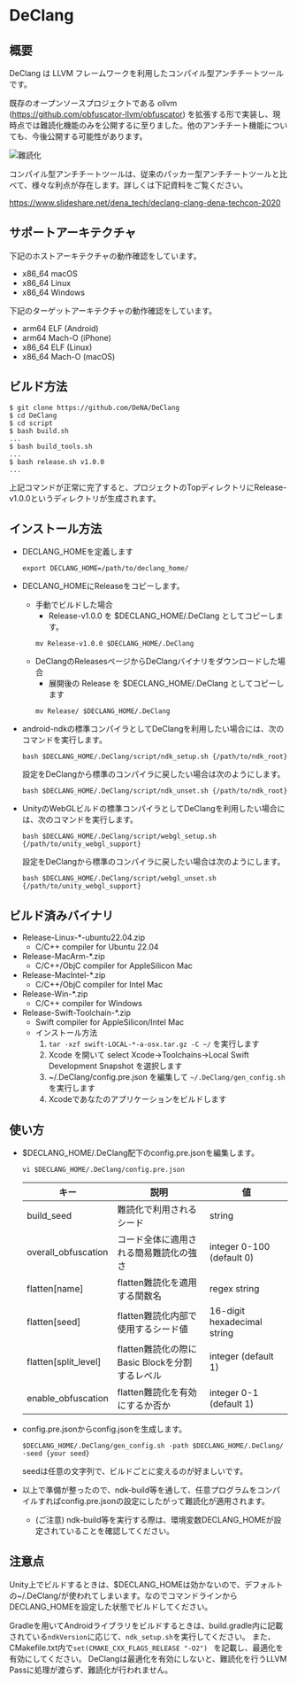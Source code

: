# DeClang

## 概要

DeClang は LLVM フレームワークを利用したコンパイル型アンチチートツールです。

既存のオープンソースプロジェクトである ollvm (https://github.com/obfuscator-llvm/obfuscator) を拡張する形で実装し、現時点では難読化機能のみを公開するに至りました。他のアンチチート機能についても、今後公開する可能性があります。

![難読化](https://user-images.githubusercontent.com/1781263/97404801-02c20780-193a-11eb-9a28-1870375e03fe.png "難読化")

コンパイル型アンチチートツールは、従来のパッカー型アンチチートツールと比べて、様々な利点が存在します。詳しくは下記資料をご覧ください。

https://www.slideshare.net/dena_tech/declang-clang-dena-techcon-2020

## サポートアーキテクチャ

下記のホストアーキテクチャの動作確認をしています。

- x86_64 macOS
- x86_64 Linux
- x86_64 Windows

下記のターゲットアーキテクチャの動作確認をしています。

- arm64 ELF (Android)
- arm64 Mach-O (iPhone)
- x86_64 ELF (Linux)
- x86_64 Mach-O (macOS)

## ビルド方法

```
$ git clone https://github.com/DeNA/DeClang
$ cd DeClang
$ cd script
$ bash build.sh
...
$ bash build_tools.sh
...
$ bash release.sh v1.0.0
...
```
上記コマンドが正常に完了すると、プロジェクトのTopディレクトリにRelease-v1.0.0というディレクトリが生成されます。

## インストール方法

- DECLANG_HOMEを定義します
  ```
  export DECLANG_HOME=/path/to/declang_home/
  ```

- DECLANG_HOMEにReleaseをコピーします。
  - 手動でビルドした場合
    - Release-v1.0.0 を $DECLANG_HOME/.DeClang としてコピーします。
    ```
    mv Release-v1.0.0 $DECLANG_HOME/.DeClang
    ```
  - DeClangのReleasesページからDeClangバイナリをダウンロードした場合
    - 展開後の Release を $DECLANG_HOME/.DeClang としてコピーします
    ```
    mv Release/ $DECLANG_HOME/.DeClang
    ```

- android-ndkの標準コンパイラとしてDeClangを利用したい場合には、次のコマンドを実行します。
  ```
  bash $DECLANG_HOME/.DeClang/script/ndk_setup.sh {/path/to/ndk_root}
  ```
  設定をDeClangから標準のコンパイラに戻したい場合は次のようにします。
  ```
  bash $DECLANG_HOME/.DeClang/script/ndk_unset.sh {/path/to/ndk_root}
  ```

- UnityのWebGLビルドの標準コンパイラとしてDeClangを利用したい場合には、次のコマンドを実行します。
  ```
  bash $DECLANG_HOME/.DeClang/script/webgl_setup.sh {/path/to/unity_webgl_support}
  ```
  設定をDeClangから標準のコンパイラに戻したい場合は次のようにします。
  ```
  bash $DECLANG_HOME/.DeClang/script/webgl_unset.sh {/path/to/unity_webgl_support}
  ```

## ビルド済みバイナリ

- Release-Linux-*-ubuntu22.04.zip
  - C/C++ compiler for Ubuntu 22.04
- Release-MacArm-*.zip
  - C/C++/ObjC compiler for AppleSilicon Mac
- Release-MacIntel-*.zip
  - C/C++/ObjC compiler for Intel Mac
- Release-Win-*.zip
  - C/C++ compiler for Windows
- Release-Swift-Toolchain-*.zip
  - Swift compiler for AppleSilicon/Intel Mac
  - インストール方法
    1. `tar -xzf swift-LOCAL-*-a-osx.tar.gz -C ~/` を実行します
    2. Xcode を開いて select Xcode->Toolchains->Local Swift Development Snapshot を選択します
    3. ~/.DeClang/config.pre.json を編集して `~/.DeClang/gen_config.sh` を実行します
    4. Xcodeであなたのアプリケーションをビルドします

## 使い方

- $DECLANG_HOME/.DeClang配下のconfig.pre.jsonを編集します。
  ```
  vi $DECLANG_HOME/.DeClang/config.pre.json
  ```
  | キー | 説明 | 値 |
  | -- |--| ------------- |
  | build_seed | 難読化で利用されるシード | string |
  | overall_obfuscation | コード全体に適用される簡易難読化の強さ | integer 0-100 (default 0) |
  | flatten[name] | flatten難読化を適用する関数名 | regex string |
  | flatten[seed] | flatten難読化内部で使用するシード値 | 16-digit hexadecimal string |
  | flatten[split_level] | flatten難読化の際にBasic Blockを分割するレベル | integer (default 1)|
  | enable_obfuscation | flatten難読化を有効にするか否か | integer 0-1 (default 1) |

- config.pre.jsonからconfig.jsonを生成します。
  ```
  $DECLANG_HOME/.DeClang/gen_config.sh -path $DECLANG_HOME/.DeClang/ -seed {your seed}
  ```
  seedは任意の文字列で、ビルドごとに変えるのが好ましいです。
- 以上で準備が整ったので、ndk-build等を通して、任意プログラムをコンパイルすればconfig.pre.jsonの設定にしたがって難読化が適用されます。
  - (ご注意) ndk-build等を実行する際は、環境変数DECLANG_HOMEが設定されていることを確認してください。

## 注意点

Unity上でビルドするときは、$DECLANG_HOMEは効かないので、デフォルトの~/.DeClang/が使われてしまいます。なのでコマンドラインからDECLANG_HOMEを設定した状態でビルドしてください。

Gradleを用いてAndroidライブラリをビルドするときは、build.gradle内に記載されている`ndkVersion`に応じて、`ndk_setup.sh`を実行してください。
また、CMakefile.txt内で`set(CMAKE_CXX_FLAGS_RELEASE "-O2") ` を記載し、最適化を有効にしてください。
DeClangは最適化を有効にしないと、難読化を行うLLVM Passに処理が渡らず、難読化が行われません。
